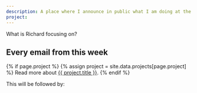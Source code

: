 ```yaml
---
description: A place where I announce in public what I am doing at the moment.
project: 
---
```


What is Richard focusing on?

## Every email from this week

{% if page.project %}
  {% assign project = site.data.projects[page.project] %}
  Read more about <a href="https://burntfen.com/projects/{{ page.project }}">{{ project.title }}</a>.
{% endif %}

This will be followed by:



